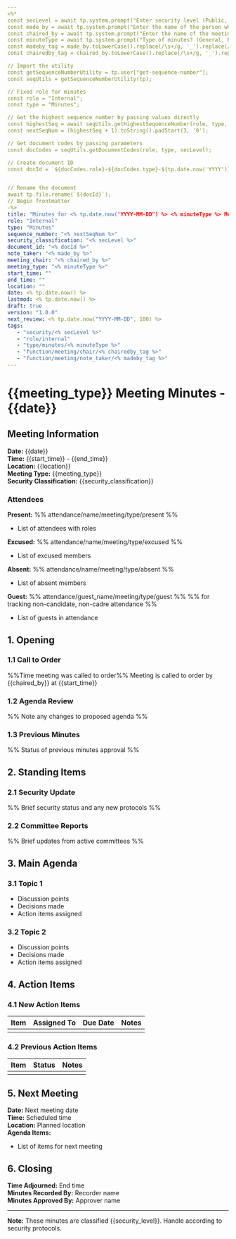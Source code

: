```yaml
---
<%*
const secLevel = await tp.system.prompt("Enter security level (Public, Candidate, Cadre)");
const made_by = await tp.system.prompt("Enter the name of the person who took notes");
const chaired_by = await tp.system.prompt("Enter the name of the meeting chairperson");
const minuteType = await tp.system.prompt("Type of minutes? (General, Executive Session, Committee, etc.)");
const madeby_tag = made_by.toLowerCase().replace(/\s+/g, '_').replace(/[^a-z0-9_]/g, '');
const chairedby_tag = chaired_by.toLowerCase().replace(/\s+/g, '_').replace(/[^a-z0-9_]/g, '');

// Import the utility
const getSequenceNumberUtility = tp.user["get-sequence-number"];
const seqUtils = getSequenceNumberUtility(tp);

// Fixed role for minutes
const role = "Internal";
const type = "Minutes";

// Get the highest sequence number by passing values directly
const highestSeq = await seqUtils.getHighestSequenceNumber(role, type, secLevel);
const nextSeqNum = (highestSeq + 1).toString().padStart(3, '0');

// Get document codes by passing parameters
const docCodes = seqUtils.getDocumentCodes(role, type, secLevel);

// Create document ID
const docId = `${docCodes.role}-${docCodes.type}-${tp.date.now('YYYY')}-${nextSeqNum}-${docCodes.security}`;


// Rename the document
await tp.file.rename(`${docId}`);
// Begin frontmatter
-%>
title: "Minutes for <% tp.date.now("YYYY-MM-DD") %> <% minuteType %> Meeting"
role: "Internal"
type: "Minutes"
sequence_number: "<% nextSeqNum %>"
security_classification: "<% secLevel %>"
document_id: "<% docId %>"
note_taker: "<% made_by %>"
meeting_chair: "<% chaired_by %>"
meeting_type: "<% minuteType %>"
start_time: ""
end_time: ""
location: ""
date: <% tp.date.now() %>
lastmod: <% tp.date.now() %>
draft: true
version: "1.0.0"
next_review: <% tp.date.now("YYYY-MM-DD", 180) %>
tags:
   - "security/<% secLevel %>"
   - "role/internal"
   - "type/minutes/<% minuteType %>"
   - "function/meeting/chair/<% chairedby_tag %>"
   - "function/meeting/note_taker/<% madeby_tag %>"
---
```


# {{meeting_type}} Meeting Minutes - {{date}}

## Meeting Information

**Date:** {{date}}  
**Time:** {{start_time}} - {{end_time}}  
**Location:** {{location}}  
**Meeting Type:** {{meeting_type}}  
**Security Classification:** {{security_classification}}  

### Attendees

**Present:**
%% attendance/name/meeting/type/present %%
- List of attendees with roles

**Excused:**
%% attendance/name/meeting/type/excused %%
- List of excused members

**Absent:**
%% attendance/name/meeting/type/absent %%
- List of absent members

**Guest:**
%% attendance/guest_name/meeting/type/guest %%
%% for tracking non-candidate, non-cadre attendance %%
- List of guests in attendance


## 1. Opening

### 1.1 Call to Order
%%Time meeting was called to order%%
Meeting is called to order by {{chaired_by}} at {{start_time}}

### 1.2 Agenda Review
%% Note any changes to proposed agenda %%

### 1.3 Previous Minutes
%% Status of previous minutes approval %%

## 2. Standing Items

### 2.1 Security Update
%% Brief security status and any new protocols %%

### 2.2 Committee Reports
%% Brief updates from active committees %%

## 3. Main Agenda

### 3.1 Topic 1
- Discussion points
- Decisions made
- Action items assigned

### 3.2 Topic 2
- Discussion points
- Decisions made
- Action items assigned

## 4. Action Items

### 4.1 New Action Items
| Item | Assigned To | Due Date | Notes |
|------|-------------|-----------|-------|
| | | | |

### 4.2 Previous Action Items
| Item | Status | Notes |
|------|--------|-------|
| | | |

## 5. Next Meeting

**Date:** Next meeting date  
**Time:** Scheduled time  
**Location:** Planned location  
**Agenda Items:**
- List of items for next meeting

## 6. Closing

**Time Adjourned:** End time  
**Minutes Recorded By:** Recorder name  
**Minutes Approved By:** Approver name  

---

**Note:** These minutes are classified {{security_level}}. Handle according to security protocols.